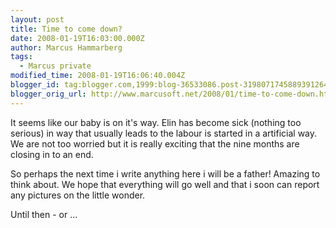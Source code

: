```yaml
---
layout: post
title: Time to come down?
date: 2008-01-19T16:03:00.000Z
author: Marcus Hammarberg
tags:
  - Marcus private
modified_time: 2008-01-19T16:06:40.004Z
blogger_id: tag:blogger.com,1999:blog-36533086.post-3198071745889391264
blogger_orig_url: http://www.marcusoft.net/2008/01/time-to-come-down.html
---
```



It seems
like our baby is on it's way. Elin has become sick (nothing too serious)
in way that usually leads to the labour is started in a artificial way.
We are not too worried but it is really exciting that the nine months
are closing in to an end.

So perhaps the next time i write anything here i will be a father!
Amazing to think about. We hope that everything will go well and that i
soon can report any pictures on the little wonder.

Until then - or ...
